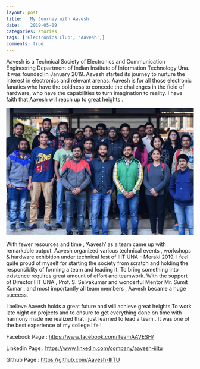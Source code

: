 ```yaml
---
layout: post
title:  'My Journey with Aavesh'
date:   '2019-05-09'
categories: stories
tags: ['Electronics Club', 'Aavesh',]
comments: true
---
```

Aavesh is a Technical Society of Electronics and Communication Engineering Department of Indian Institute of Information Technology Una. It was founded in January 2019. Aavesh started its journey to nurture the interest in electronics and relevant arenas. Aavesh is for all those electronic fanatics who have the boldness to concede the challenges in the field of hardware, who have the capabilities to turn imagination to reality. I have faith that Aavesh will reach up to great heights .

<div class="image">
    <a href="/public/img/aavesh.jpg">
        <img alt="'Project metrics' tab" src="/public/img/aavesh.jpg" />
    </a>
</div>

With fewer resources and time , ‘Aavesh’ as a team came up with remarkable output. Aavesh organized various technical events , workshops & hardware exhibition under technical fest of IIIT UNA - Meraki 2019. I feel quite proud of myself for starting the society from scratch and holding the responsiblity of forming a team and leading it. To bring something into existence requires great amount of effort and teamwork. With the support of Director IIIT UNA , Prof. S. Selvakumar and wonderful Mentor Mr. Sumit Kumar , and most importantly all team members , Aavesh became a huge success.

I believe Aavesh holds a great future and will achieve great heights.To work late night on projects and to ensure to get everything done on time with harmony made me realized that i just learned to lead a team . It was one of the best experience of my college life !

Facebook Page : https://www.facebook.com/TeamAAVESH/

Linkedin Page : https://www.linkedin.com/company/aavesh-iiitu

Github Page : https://github.com/Aavesh-IIITU
